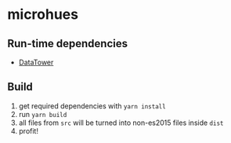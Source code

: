# microhues

## Run-time dependencies
- [DataTower](https://github.com/CloakedSystems/DataTower)

## Build

1. get required dependencies with `yarn install`
2. run `yarn build`
3. all files from `src` will be turned into non-es2015 files inside `dist`
4. profit!
